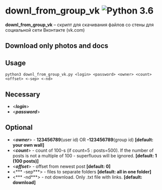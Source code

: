 downl_from_group_vk ![Python 3.6](https://pp.userapi.com/c846523/v846523407/b716d/N3RXKWFcPS0.jpg)
======
**downl_from_group_vk** – скрипт для скачивания файлов со стены для социальной сети Вконтакте (vk.com)

Download only photos and docs
------------

Usage
------------
```shell
python3 downl_from_group_vk.py <login> <password> <owner> <count> <offset> <-sep> <-nd>
```
Necessary
------------
* <***login***>
* <***password***>

Optional
------------
* <***owner***> - **123456789**(user id) OR **-123456789**(group id) **[default: your own wall]**
* <***count***> - count of 100-s (if count=5 : posts=500). If the number of posts is not a multiple of 100 - superfluous will be ignored. **[default: 1 (100 posts)]**
* <***offset***> - offset from newest post **[default: 0]**
* <*** -sep***> - files to separate folders **[default: all in one folder]**
* <*** -nd***> - not download. Only .txt file with links. **[default: download]**
